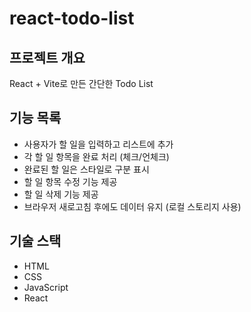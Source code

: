 # react-todo-list

## 프로젝트 개요
React + Vite로 만든 간단한 Todo List

## 기능 목록
- 사용자가 할 일을 입력하고 리스트에 추가
- 각 할 일 항목을 완료 처리 (체크/언체크)
- 완료된 할 일은 스타일로 구분 표시
- 할 일 항목 수정 기능 제공
- 할 일 삭제 기능 제공
- 브라우저 새로고침 후에도 데이터 유지 (로컬 스토리지 사용)

## 기술 스택
- HTML
- CSS
- JavaScript
- React
